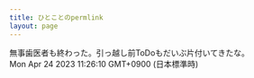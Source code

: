 ```yaml
---
title: ひとことのpermlink
layout: page
---
```

<div class="box" dt="1682303170011">
  無事歯医者も終わった。引っ越し前ToDoもだいぶ片付いてきたな。
  <div class="content is-small">Mon Apr 24 2023 11:26:10 GMT+0900 (日本標準時)</div>
</div>